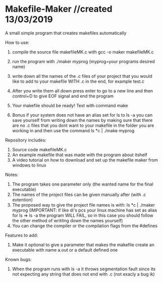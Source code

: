 # Makefile-Maker //created 13/03/2019
A small simple program that creates makefiles automatically 

How to use:
1) compile the source file makefileMK.c with gcc -o maker makefileMK.c
2) run the program with ./maker myprog (myprog=your programs desired name)
3) write down all the names of the .c files of your project that you would like to add to your makefile
WITH .c in the end, for example  test.c 
4) After you write them all down press enter to go to a new line and then control+D to give EOF signal and end the program
5) Your makefile should be ready! Test with command make

6) Bonus if your system does not have an alias set for ls to ls -a you can save yourself from writing down the names by
making sure that there are no .c files that you dont want to your makefile in the folder you are working in and then use the command
ls *c | ./make myprog

Repository includes:
1) Source code makefileMK.c 
2) An example makefile that was made with the program about itshelf
3) A video tutorial on how to download and set up the makefile maker from windows to linux

Notes:
1) The program takes one parameter only (the wanted name for the final executable)
2) The names of the project files can be given manually after (with .c extention)
3) The proposed way to give the project file names is with: ls *c | ./maker myprog
(IMPORTANT: if like di's pcs your linux machine has set as alias for ls => ls -a the program 
WILL FAIL, so in this case you should follow the other method of writitng down the names yourself)
4) You can change the compiler or the compilation flags from the #defines

Features to add:
1) Make it optional to give a parameter that makes the makefile create an executable with name a.out or a default defined one

Known bugs:
1) When the program runs with ls -a  it throws segmentation fault since its not expecting any string that does not end with .c
(not exacly a bug ik)
